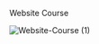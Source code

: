 Website Course

![Website-Course (1)](https://github.com/Silaenn/React-website-course/assets/131638765/2574ec8e-4d63-420e-9e10-85f132c66abd)


